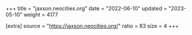 +++
title = "jaxson.neocities.org"
date = "2022-06-10"
updated = "2023-05-10"
weight = 4177

[extra]
source = "https://jaxson.neocities.org/"
ratio = 83
size = 4
+++

